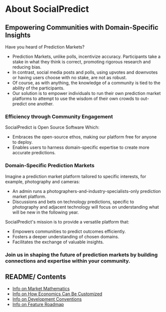 # About SocialPredict

## Empowering Communities with Domain-Specific Insights

Have you heard of Prediction Markets?

- Prediction Markets, unlike polls, incentivize accuracy. Participants take a stake in what they think is correct, promoting rigorous research and reducing bias.
- In contrast, social media posts and polls, using upvotes and downvotes or having users choose with no stake, are not as robust.
- Of course, as with anything, the knowledge of a community is tied to the ability of the participants.
- Our solution is to empower individuals to run their own prediction market platforms to attempt to use the wisdom of their own crowds to out-predict one another.

### Efficiency through Community Engagement

SocialPredict is Open Source Software Which:

- Embraces the open-source ethos, making our platform free for anyone to deploy.
- Enables users to harness domain-specific expertise to create more accurate predictions.

### Domain-Specific Prediction Markets

Imagine a prediction market platform tailored to specific interests, for example, photography and cameras:

- An admin runs a photographers-and-industry-specialists-only prediction market platform.
- Discussions and bets on technology predictions, specific to photography and adjacent technology will focus on understanding what will be new in the following year.

SocialPredict's mission is to provide a versatile platform that:

- Empowers communities to predict outcomes efficiently.
- Fosters a deeper understanding of chosen domains.
- Facilitates the exchange of valuable insights.

### Join us in shaping the future of prediction markets by building connections and expertise within your community.

## README/ Contents

* [Info on Market Mathematics](/README/README-MATH.md)
* [Info on How Economics Can Be Customized](/README/README-CONFIG.md)
* [Info on Development Conventions](/README/README-CONVENTIONS.md)
* [Info on Feature Roadmap](/README/README-ROADMAP.md)